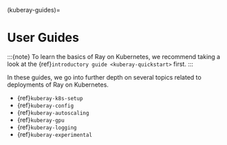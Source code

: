 (kuberay-guides)=
# User Guides

:::{note}
To learn the basics of Ray on Kubernetes, we recommend taking a look
at the {ref}`introductory guide <kuberay-quickstart>` first.
:::

In these guides, we go into further depth on several topics related to
deployments of Ray on Kubernetes.
* {ref}`kuberay-k8s-setup`
* {ref}`kuberay-config`
* {ref}`kuberay-autoscaling`
* {ref}`kuberay-gpu`
* {ref}`kuberay-logging`
* {ref}`kuberay-experimental`
